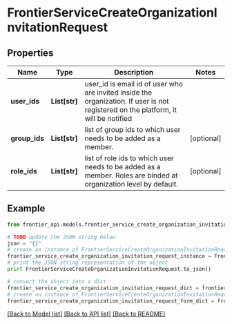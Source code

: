 # FrontierServiceCreateOrganizationInvitationRequest


## Properties
Name | Type | Description | Notes
------------ | ------------- | ------------- | -------------
**user_ids** | **List[str]** | user_id is email id of user who are invited inside the organization. If user is not registered on the platform, it will be notified | 
**group_ids** | **List[str]** | list of group ids to which user needs to be added as a member. | [optional] 
**role_ids** | **List[str]** | list of role ids to which user needs to be added as a member. Roles are binded at organization level by default. | [optional] 

## Example

```python
from frontier_api.models.frontier_service_create_organization_invitation_request import FrontierServiceCreateOrganizationInvitationRequest

# TODO update the JSON string below
json = "{}"
# create an instance of FrontierServiceCreateOrganizationInvitationRequest from a JSON string
frontier_service_create_organization_invitation_request_instance = FrontierServiceCreateOrganizationInvitationRequest.from_json(json)
# print the JSON string representation of the object
print FrontierServiceCreateOrganizationInvitationRequest.to_json()

# convert the object into a dict
frontier_service_create_organization_invitation_request_dict = frontier_service_create_organization_invitation_request_instance.to_dict()
# create an instance of FrontierServiceCreateOrganizationInvitationRequest from a dict
frontier_service_create_organization_invitation_request_form_dict = frontier_service_create_organization_invitation_request.from_dict(frontier_service_create_organization_invitation_request_dict)
```
[[Back to Model list]](../README.md#documentation-for-models) [[Back to API list]](../README.md#documentation-for-api-endpoints) [[Back to README]](../README.md)


